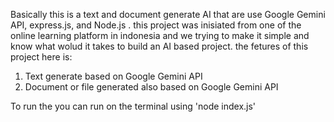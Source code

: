 Basically this is a text and document generate AI that are use Google Gemini API, express.js, and Node.js . this project was inisiated from one of the online learning platform in indonesia and we trying to make it simple and know what wolud it takes to build an AI based project. 
the fetures of this project here is: 

1) Text generate based on Google Gemini API
2) Document or file generated also based on  Google Gemini API

To run the you can run on the terminal using 'node index.js'
